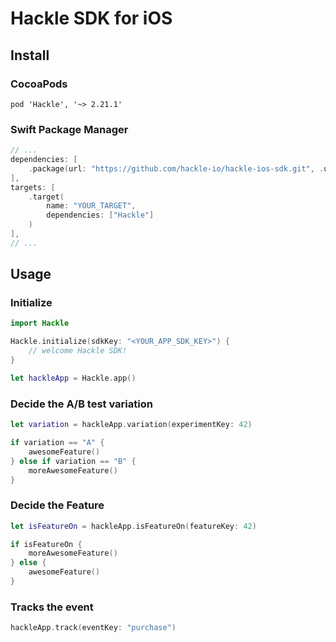 # Hackle SDK for iOS

## Install

### CocoaPods

```
pod 'Hackle', '~> 2.21.1'
```

### Swift Package Manager

```swift
// ...
dependencies: [
    .package(url: "https://github.com/hackle-io/hackle-ios-sdk.git", .upToNextMinor("2.21.1"))
],
targets: [
    .target(
        name: "YOUR_TARGET",
        dependencies: ["Hackle"]
    )
],
// ...
```

## Usage

### Initialize

```swift
import Hackle

Hackle.initialize(sdkKey: "<YOUR_APP_SDK_KEY>") {
    // welcome Hackle SDK!
}

let hackleApp = Hackle.app()
```

### Decide the A/B test variation

```swift
let variation = hackleApp.variation(experimentKey: 42)

if variation == "A" {
    awesomeFeature()
} else if variation == "B" {
    moreAwesomeFeature()
}
```

### Decide the Feature

```swift
let isFeatureOn = hackleApp.isFeatureOn(featureKey: 42)

if isFeatureOn {
    moreAwesomeFeature()
} else {
    awesomeFeature()
}
```

### Tracks the event

```swift
hackleApp.track(eventKey: "purchase")
```